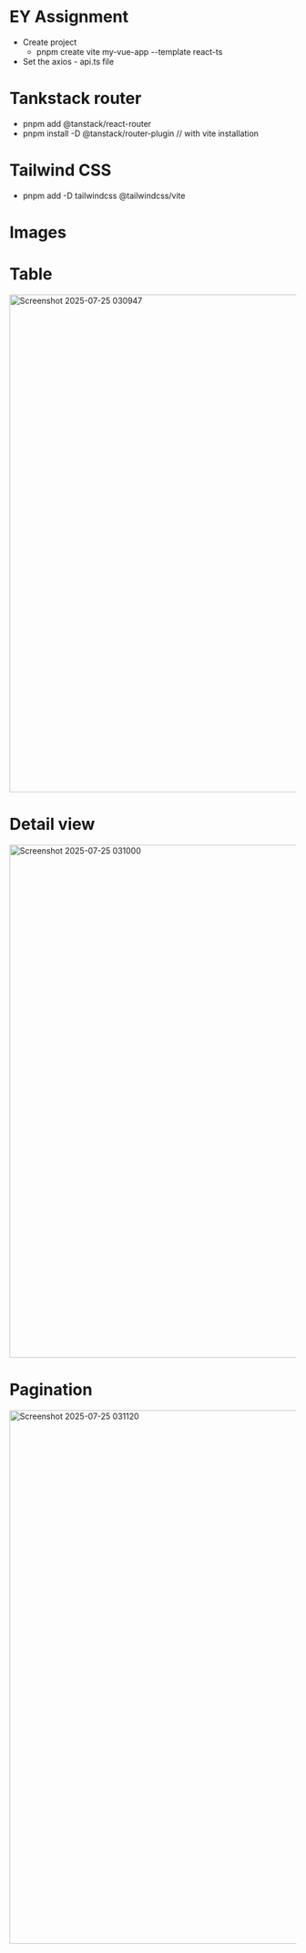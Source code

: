 # EY Assignment

- Create project 
  - pnpm create vite my-vue-app --template react-ts
- Set the axios - api.ts file

# Tankstack router

- pnpm add @tanstack/react-router
- pnpm install -D @tanstack/router-plugin  // with vite installation

# Tailwind CSS

- pnpm add -D tailwindcss @tailwindcss/vite


# Images
# Table
<img width="710" height="872" alt="Screenshot 2025-07-25 030947" src="https://github.com/user-attachments/assets/10b34094-6716-4bf3-bfad-a2717f444cc5" />

# Detail view
<img width="1252" height="899" alt="Screenshot 2025-07-25 031000" src="https://github.com/user-attachments/assets/eba5aad6-4f12-4882-bfc3-7496551499e9" />

# Pagination
<img width="1548" height="935" alt="Screenshot 2025-07-25 031120" src="https://github.com/user-attachments/assets/21f0498a-06a8-47d9-9625-6425f1481444" />
